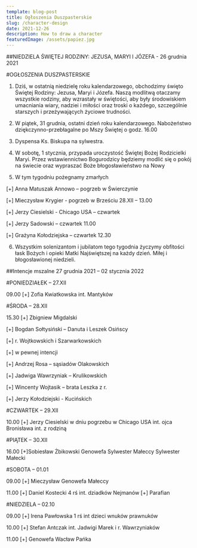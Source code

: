 ```yaml
---
template: blog-post
title: Ogłoszenia Duszpasterskie
slug: /character-design
date: 2021-12-26
description: How to draw a character
featuredImage: /assets/papiez.jpg
---
```

 
##NIEDZIELA ŚWIĘTEJ RODZINY: JEZUSA, MARYI I JÓZEFA - 26 grudnia 2021                                                                                                     

#OGŁOSZENIA DUSZPASTERSKIE

1. Dziś, w ostatnią niedzielę roku kalendarzowego, obchodzimy święto Świętej Rodziny: Jezusa, Maryi i Józefa. Naszą modlitwą otaczamy wszystkie rodziny, aby wzrastały w świętości, aby były środowiskiem umacniania wiary, nadziei i miłości oraz troski o każdego, szczególnie starszych i przeżywających życiowe trudności. 

2. W piątek, 31 grudnia, ostatni dzień roku kalendarzowego. Nabożeństwo dziękczynno-przebłagalne po Mszy Świętej o godz. 16.00

3. Dyspensa Ks. Biskupa na sylwestra. 

4. W sobotę, 1 stycznia, przypada uroczystość Świętej Bożej Rodzicielki Maryi. Przez wstawiennictwo Bogurodzicy będziemy modlić się o pokój na świecie oraz wypraszać Boże błogosławieństwo na Nowy 

5. W tym tygodniu pożegnamy zmarłych

[+] Anna Matuszak Annowo – pogrzeb w Świerczynie 

[+] Mieczysław Krygier - pogrzeb w Brześciu 28.XII – 13.00

[+] Jerzy Ciesielski - Chicago USA – czwartek 

[+] Jerzy Sadowski – czwartek 11.00

[+] Grażyna Kołodziejska – czwartek 12.30

6. Wszystkim solenizantom i jubilatom tego tygodnia życzymy obfitości łask Bożych i opieki Matki Najświętszej na każdy dzień. Miłej i błogosławionej niedzieli.


##Intencje mszalne 27 grudnia 2021 – 02 stycznia 2022

#PONIEDZIAŁEK – 27.XII

09.00 [+] Zofia Kwiatkowska int. Mantyków


#ŚRODA – 28.XII

15.30 [+] Zbigniew Migdalski

[+] Bogdan Sołtysiński – Danuta i Leszek Osińscy

[+] r. Wojtkowskich i Szarwarkowskich 

[+] w pewnej intencji 

[+] Andrzej Rosa – sąsiadów Olakowskich 

[+] Jadwiga Wawrzyniak – Krulikowskich

[+] Wincenty Wojtasik – brata Leszka z r. 

[+] Jerzy Kołodziejski - Kucińskich

#CZWARTEK – 29.XII

10.00 [+] Jerzy Ciesielski w dniu pogrzebu w Chicago USA
int. ojca Bronisława int. z rodziną

#PIĄTEK – 30.XII

16.00 [+]Sobiesław Żbikowski Genowefa Sylwester Małeccy Sylwester Małecki

#SOBOTA – 01.01

09.00 [+]  Mieczysław Genowefa Małeccy 

11.00 [+] Daniel Kostecki 4 rś int. dziadków Nejmanów
       [+] Parafian

#NIEDZIELA – 02.10

09.00 [+] Irena Pawłowska 1 rś int dzieci wnuków prawnuków

10.00 [+] Stefan Antczak int. Jadwigi Marek i r. Wawrzyniaków 

11.00 [+] Genowefa Wacław Pańka 
##